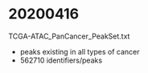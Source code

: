 # 20200416
TCGA-ATAC_PanCancer_PeakSet.txt
- peaks existing in all types of cancer
- 562710 identifiers/peaks

<!--stackedit_data:
eyJoaXN0b3J5IjpbMTU4NjAzODY1NF19
-->
